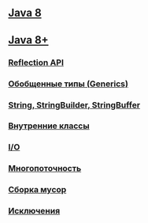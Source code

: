 ## <a href="java8/readme.md">Java 8</a>
## <a href="java8plus/readme.md">Java 8+</a>
### <a href="reflection/readme.md">Reflection API</a>
### <a href="generics/readme.md">Обобщенные типы (Generics)</a>
### <a href="string/readme.md">String, StringBuilder, StringBuffer</a>
### <a href="classes/readme.md">Внутренние классы</a>
### <a href="io/readme.md">I/O</a>
### <a href="multithreading/readme.md">Многопоточность</a>
### <a href="garbage/readme.md">Сборка мусор</a>
### <a href="trycatch/readme.md">Исключения</a>